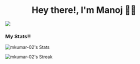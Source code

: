 <h1 align='center'>
Hey there!, I'm Manoj 👨‍💻
</h1>

![](https://komarev.com/ghpvc/?username=mkumar-02&abbreviated=true) 

<h3>My Stats!!</h3>

![mkumar-02's Stats](https://github-readme-stats.vercel.app/api?username=mkumar-02&theme=default&show_icons=true&hide_border=true&count_private=false)

![mkumar-02's Streak](https://github-readme-streak-stats.herokuapp.com/?user=mkumar-02&theme=default&hide_border=true)
